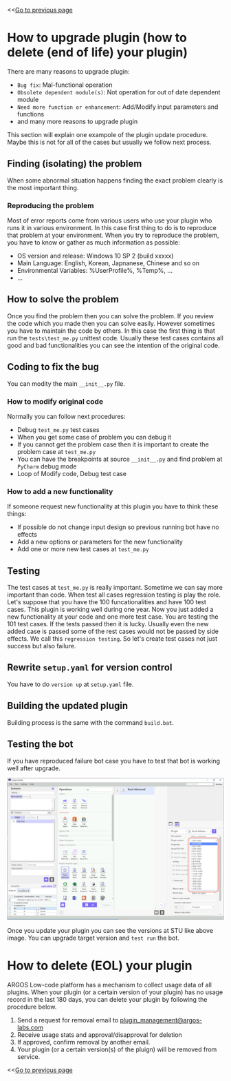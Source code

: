 <<[Go to previous page](ARGOS_RPA_POT_SDK_on_Windows10.md)

# How to upgrade plugin (how to delete (end of life) your plugin)

There are many reasons to upgrade plugin:
* `Bug fix`: Mal-functional operation
* `Obsolete dependent module(s)`: Not operation for out of date dependent module
* `Need more function or enhancement`: Add/Modify input parameters and functions
* and many more reasons to upgrade plugin

This section will explain one exampole of the plugin update procedure. Maybe this is not for all of the cases but usually we follow next process.

## Finding (isolating) the problem

When some abnormal situation happens finding the exact problem clearly is the most important thing.

### Reproducing the problem

Most of error reports come from various users who use your plugin who runs it in various environment.
In this case first thing to do is to reproduce that problem at your environment. 
When you try to reproduce the problem, you have to know or gather as much information as possible:
* OS version and release: Windows 10 SP 2 (build xxxxx)
* Main Language: English, Korean, Japnanese, Chinese and so on
* Environmental Variables: %UserProfile%, %Temp%, ...
* ...

## How to solve the problem

Once you find the problem then you can solve the problem.
If you review the code which you made then you can solve easily.
However sometimes you have to maintain the code by others. 
In this case the first thing is that run the `tests\test_me.py` unittest code.
Usually these test cases contains all good and bad functionalities you can see the intention of the original code.

## Coding to fix the bug

You can modity the main `__init__.py` file.

### How to modify original code

Normally you can follow next procedures:
* Debug `test_me.py` test cases
* When you get some case of problem you can debug it
* If you cannot get the problem case then it is important to create the problem case at `test_me.py`
* You can have the breakpoints at source `__init__.py` and find problem at `PyCharm` debug mode
* Loop of Modify code, Debug test case

### How to add a new functionality

If someone request new functionality at this plugin you have to think these things:
* If possible do not change input design so previous running bot have no effects
* Add a new options or parameters for the new functionality 
* Add one or more new test cases at `test_me.py`

## Testing

The test cases at `test_me.py` is really important. Sometime we can say more important than code.
When test all cases regression testing is play the role.
Let's suppose that you have the 100 funcationalities and have 100 test cases. This plugin is working well during one year.
Now you just added a new functionality at your code and one more test case.
You are testing the 101 test cases. If the tests passed then it is lucky.
Usually even the new added case is passed some of the rest cases would not be passed by side effects.
We call this `regression testing`.
So let's create test cases not just success but also failure.

## Rewrite `setup.yaml` for version control

You have to do `version up` at `setup.yaml` file.

## Building the updated plugin

Building process is the same with the command `build.bat`.

## Testing the bot

If you have reproduced failure bot case you have to test that bot is working well after upgrade.

![01-plugin-version-STU](https://raw.githubusercontent.com/argos-labs/pot-sdk-doc/main/Captures/03-Make_Plugin_PyCharm/11-upgrade-plugin/01-plugin-version-STU.png)

Once you update your plugin you can see the versions at STU like above image. You can upgrade target version and `test run` the bot.

# How to delete (EOL) your plugin

ARGOS Low-code platform has a mechanism to collect usage data of all plugins. When your plugin (or a certain version of your plugin) has no usage record in the last 180 days, you can delete your plugin by following the procedure below.

1. Send a request for removal email to plugin_management@argos-labs.com
2. Receive usage stats and approval/disapproval for deletion
3. If approved, confirm removal by another email.
4. Your plugin (or a certain version(s) of the pluign) will be removed from service.


<<[Go to previous page](ARGOS_RPA_POT_SDK_on_Windows10.md)
